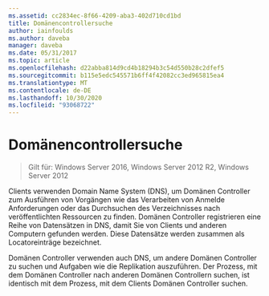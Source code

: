 ```yaml
---
ms.assetid: cc2834ec-8f66-4209-aba3-402d710cd1bd
title: Domänencontrollersuche
author: iainfoulds
ms.author: daveba
manager: daveba
ms.date: 05/31/2017
ms.topic: article
ms.openlocfilehash: d22abba814d9cd4b18294b3c54d550b28c2dfef5
ms.sourcegitcommit: b115e5edc545571b6ff4f42082cc3ed965815ea4
ms.translationtype: MT
ms.contentlocale: de-DE
ms.lasthandoff: 10/30/2020
ms.locfileid: "93068722"
---
```

# <a name="domain-controller-location"></a>Domänencontrollersuche

>Gilt für: Windows Server 2016, Windows Server 2012 R2, Windows Server 2012

Clients verwenden Domain Name System (DNS), um Domänen Controller zum Ausführen von Vorgängen wie das Verarbeiten von Anmelde Anforderungen oder das Durchsuchen des Verzeichnisses nach veröffentlichten Ressourcen zu finden. Domänen Controller registrieren eine Reihe von Datensätzen in DNS, damit Sie von Clients und anderen Computern gefunden werden. Diese Datensätze werden zusammen als Locatoreinträge bezeichnet.

Domänen Controller verwenden auch DNS, um andere Domänen Controller zu suchen und Aufgaben wie die Replikation auszuführen. Der Prozess, mit dem Domänen Controller nach anderen Domänen Controllern suchen, ist identisch mit dem Prozess, mit dem Clients Domänen Controller suchen.



